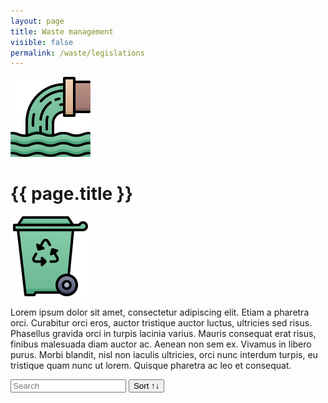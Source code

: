 ```yaml
---
layout: page
title: Waste management
visible: false
permalink: /waste/legislations
---
```


<script src="//cdnjs.cloudflare.com/ajax/libs/list.js/1.5.0/list.min.js"></script>

<div>
	<div class="centered-title" onclick="location.href='/waste'" style="cursor: pointer;">
		<img src="/assets/icons/DrawKit-Ecology/Color/Waste.svg">
		<h1>{{ page.title }}</h1>
		<img src="/assets/icons/DrawKit-Ecology/Color/Trash.svg">
	</div>
	<div class="flex-container">
		<p>
			<span class="temp">
				Lorem ipsum dolor sit amet, consectetur adipiscing elit. Etiam a pharetra orci. Curabitur orci eros,
				auctor tristique auctor luctus, ultricies sed risus. Phasellus gravida orci in turpis lacinia varius.
				Mauris consequat erat risus, finibus malesuada diam auctor ac. Aenean non sem ex. Vivamus in libero
				purus. Morbi blandit, nisl non iaculis ultricies, orci nunc interdum turpis, eu tristique quam nunc ut
				lorem. Quisque pharetra ac leo et consequat.
			</span>
		</p>
		<div id="search-list">
			<div class="searchbox">
				<input class="search" placeholder="Search" />
				<button class="sort" data-sort="name">Sort ↑↓</button>
			</div>
			<ul class="list"></ul>
			<ul class="pagination"></ul>
		</div>
	</div>

</div>


<script>
	var options = {
		valueNames: ["name", "tags", { name: "link", attr: "href" }],
		item: '<li><a class="link"><h3 class="name"></h3><p class="tags"></p></li>',
		page: 12,
		pagination: true
	};

	var values = [
		{
			name: "Communication from the Commission to the European Parliament, the European Council, the Council, the European Economic and Social Committeee and the Committee of the Regions. The European Green Deal. COM/2019/640 final",
			tags: ["European Green Deal", "climate change", "natural capital", "green economy"],
			link: "https://eur-lex.europa.eu/legal-content/EN/TXT/?uri=CELEX:52019DC0640"
		}, {
			name: "Regulation (EC) No 2150/2002 of the European Parliament and of the Council of 25 November 2002",
			tags: ["waste", "statistics", "recovery", "disposal", "data collection"],
			link: "https://eur-lex.europa.eu/legal-content/en/ALL/?uri=CELEX:32002R2150"
		}, {
			name: "Commission Regulation (EU) No 849/2010 of 27 September 2010 amending Regulation (EC) No 2150/2002 of the European Parliament and of the Council on waste statistics",
			tags: ["waste", "statistics", "recovery", "disposal", "data collection"],
			link: "https://eur-lex.europa.eu/legal-content/EN/TXT/?uri=celex:32010R0849"
		}, {
			name: "Directive 2008/98/EC of the European Parliament and of the Council of 19 November 2008 on waste and repealing certain Directives",
			tags: ["waste", "recycling", "public health", "pollution", "environmental protection"],
			link: "https://eur-lex.europa.eu/legal-content/EN/TXT/?uri=CELEX:02008L0098-20180705"
		}, {
			name: "Regulation (EC) No 1013/2006 of the European Parliament and of the Council of 14 June 2006 on shipments of waste",
			tags: ["intra-EU trade", "hazardous waste", "export of waste", "environmental protection", "administrative formalities", "waste management"],
			link: "https://eur-lex.europa.eu/legal-content/EN/TXT/?uri=CELEX:32006R1013"
		}, {
			name: "Commission Decision (EU) No 2014/955/EU of 18 December 2014 amending Decision 2000/532/EC on the list of waste pursuant to Directive 2008/98/EC of the European Parliament and of the Council",
			tags: ["classification", "dangerous substance", "waste management", "technical specification", "hazardous waste"],
			link: "https://eur-lex.europa.eu/legal-content/EN/TXT/?uri=CELEX:32014D0955"
		}, {
			name: "Commission Regulation (EU) No 1357/2014 of 18 December 2014 replacing Annex III to Directive 2008/98/EC of the European Parliament and of the Council on waste and repealing certain Directives",
			tags: ["hazardous waste", "chemical product", "classification", "dangerous substance"],
			link: "https://eur-lex.europa.eu/legal-content/EN/TXT/?uri=CELEX:32014R1357"
		}, {
			name: "Waste Prevention - Handbook: Guidelines on waste prevention programmes",
			tags: ["waste prevention", "guidance", "strategies", "initiatives", "setting priorities"],
			link: "https://ec.europa.eu/environment/waste/prevention/pdf/Waste%20prevention%20guidelines.pdf"
		}, {
			name: "Communication from the Commission to the European Parliament, the Council, the European Economic and Social Committee and the Committee of the Regions. A new Circular Economy Action Plan for a cleaner and more competitive Europe. COM/2020/98 final",
			tags: ["circular economy", "sustainable products", "production", "packaging", "plastics", "food", "water", "nutrients", "waste prevention", "innovation"],
			link: "https://eur-lex.europa.eu/legal-content/EN/TXT/?qid=1583933814386&uri=COM:2020:98:FIN"
		}, {
			name: "European Parliament and Council Directive 94/62/EC of 20 December 1994 on packaging and packaging waste",
			tags: ["waste recycling", "packaging", "pollution", "prevention", "environmental protection", "heavy metal", "waste prevention"],
			link: "https://eur-lex.europa.eu/legal-content/EN/TXT/?uri=CELEX:01994L0062-20180704"
		}, {
			name: "Council Directive of 12 June 1986 on the protection of the environment, and in particular of the soil, when sewage sludge is used in agriculture (86/278/EEC)",
			tags: ["approximation of laws", "environmental protection", "soil conditioning", "pollution", "agriculture", "soil protection", "sewage sludge"],
			link: "https://eur-lex.europa.eu/eli/dir/1986/278/2018-07-04"
		}, {
			name: "Communication from the Commission to the European Parliament, the Council, the European Economic and Social Committee and the Committee of the Regions. A European Strategy for Plastics in a Circular Economy",
			tags: ["plastic", "packaging", "circular economy", "strategy", "environmental protection", "waste generation"],
			link: "https://eur-lex.europa.eu/legal-content/EN/TXT/?qid=1516265440535&uri=COM:2018:28:FIN"
		}, {
			name: "Commission notice on technical guidance on the classification of waste (2018/C 124/01)",
			tags: ["technical guidance", "classification", "waste", "hazardous waste", "non-hazardous waste"],
			link: "https://eur-lex.europa.eu/legal-content/EN/TXT/?uri=uriserv:OJ.C_.2018.124.01.0001.01.ENG&toc=OJ:C:2018:124:TOC"
		}];

	var userList = new List('search-list', options, values);
</script>